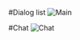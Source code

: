 
#Dialog list
![Main](https://sun9-27.userapi.com/c205516/v205516693/7dd98/q4_yWTan8vc.jpg)

#Chat 
![Chat](https://sun9-60.userapi.com/c857120/v857120693/f2b44/OpD8G4yTrcs.jpg)
